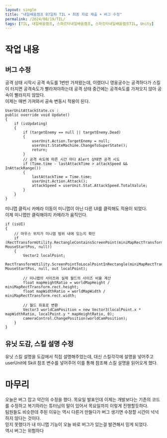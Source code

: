```yaml
---
layout: single
title: "내일배움캠프 87일차 TIL + 최종 자료 제출 + 버그 수정"
permalink: /2024/08/19/TIL/
tags: [TIL, 내일배움캠프, 스파르타내일배움캠프, 스파르타내일배움캠프TIL, Unity]
---
```


# 작업 내용
## 버그 수정
공격 상태 시작시 공격 속도를 1번만 가져왔는데, 이랬더니 영웅궁수는 공격하다가 스킬이 터지면 공격속도가 빨라져야하는데 공격 상태 중간에는 공격속도를 가져오지 않아 공속이 빨라지지 않았다.  
이제는 매번 가져와서 공속 변동시 적용이 된다.  
```
UserUnitAttackState.cs :
public override void Update()
{
    if (isUpdating)
    {
        if (targetEnemy == null || targetEnemy.Dead)
        {
            userUnit.Action.TargetEnemy = null;
            userUnit.StateMachine.ChangeToSuperState();
            return;
        }
        // 공격 속도에 따른 시간 마다 Alert 상태면 공격 시도
        if (Time.time - lastAttackTime > attackSpeed && InAttackRange())
        {
            lastAttackTime = Time.time;
            userUnit.Action.Attack();
            attackSpeed = userUnit.Stat.AttackSpeed.TotalValule;
        }
    }
}
```
미니맵 클릭시 카메라 이동이 미니맵이 아닌 다른 UI를 클릭해도 적용이 되었다.  
이제 미니맵만 클릭해야지 카메라가 움직인다.  
```
if (isUI)
{
    // 마우스 위치가 미니맵 범위 내에 있는지 확인
    if (RectTransformUtility.RectangleContainsScreenPoint(miniMapRectTransform, MouseStartPos, null))
    {
        Vector2 localPoint;
        RectTransformUtility.ScreenPointToLocalPointInRectangle(miniMapRectTransform, MouseStartPos, null, out localPoint);

        // 미니맵의 사이즈와 실제 월드의 사이즈 비율 계산
        float mapHeightRatio = worldMapHeight / miniMapRectTransform.rect.height;
        float mapWidthRatio = worldMapWidth / miniMapRectTransform.rect.width;

        // 월드 좌표로 변환
        Vector3 worldCamPosition = new Vector3(localPoint.x * mapWidthRatio, localPoint.y * mapHeightRatio, 0);
        cameraControl.ChangePosition(worldCamPosition);
    }
}
```

## 유닛 도감, 스킬 설명 수정
유닛 스킬 설명을 도감에서 직접 설명해주었는데, 대신 스킬각각에 설명을 넣어주고 userUnit에 Skill 참조 변수를 넣어주어 이를 통해 참조해 스킬 설명을 읽어오게 했다.  

# 마무리
오늘은 버그 잡고 약간의 수정을 했다. 목요일 발표인데 이제는 개발보다는 기존의 코드를 수정하고 복기하라는 튜터님의 말이 있어서 목요일까지 이렇게 진행할듯하다.  
팀원들도 비슷한데 주된 이유는 역시 다른거 만들다가 버그 생기면 수정할 시간이 넉넉하지 않다는 것이다.  
믿지 못했다가 내 미니맵 기능이 오늘 바로 버그가 있는걸 발견해서 믿게 되었다.  
역시 버그는 위험하다
